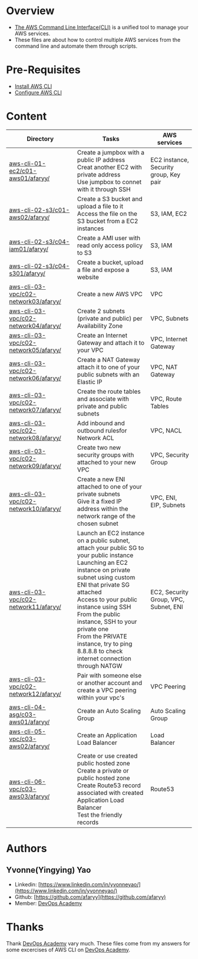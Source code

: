 # Overview

* [The AWS Command Line Interface(CLI)](https://aws.amazon.com/cli/) is a unified tool to manage your AWS services.
* These files are about how to control multiple AWS services from the command line and automate them through scripts.



# Pre-Requisites
* [Install AWS CLI](https://docs.aws.amazon.com/cli/latest/userguide/install-cliv2.html) 
* [Configure AWS CLI](https://docs.aws.amazon.com/cli/latest/userguide/cli-configure-envvars.html)

# Content

Directory | Tasks | AWS services
------------ | ------------- | -------------
[aws-cli-01-ec2/c01-aws01/afaryy/](./aws-cli-01-ec2/c01-aws01/afaryy/) | Create a jumpbox with a public IP address <br> Creat another EC2 with private address <br> Use jumpbox to connet with it through SSH  | EC2 instance, Security group, Key pair
[aws-cli-02-s3/c01-aws02/afaryy/](./aws-cli-02-s3/c01-aws02/afaryy/) | Create a S3 bucket and upload a file to it <br> Access the file on the S3 bucket from a EC2 instances <br> | S3, IAM, EC2
[aws-cli-02-s3/c04-iam01/afaryy/](./aws-cli-02-s3/c04-iam01/afaryy/) | Create a AMI user with read only access policy to S3 | S3, IAM
[aws-cli-02-s3/c04-s301/afaryy/](./aws-cli-02-s3/c04-s301/afaryy) | Create a bucket, upload a file and expose a website | S3, IAM
[aws-cli-03-vpc/c02-network03/afaryy/](./aws-cli-03-vpc/c02-network03/afaryy/) | Create a new AWS VPC |  VPC
[aws-cli-03-vpc/c02-network04/afaryy/](./aws-cli-03-vpc/c02-network04/afaryy/) | Create 2 subnets (private and public) per Availability Zone |  VPC, Subnets
[aws-cli-03-vpc/c02-network05/afaryy/](./aws-cli-03-vpc/c02-network05/afaryy/) | Create an Internet Gateway and attach it to your VPC |  VPC, Internet Gateway
[aws-cli-03-vpc/c02-network06/afaryy/](./aws-cli-03-vpc/c02-network06/afaryy/) | Create a NAT Gateway attach it to one of your public subnets with an Elastic IP |  VPC, NAT Gateway
[aws-cli-03-vpc/c02-network07/afaryy/](./aws-cli-03-vpc/c02-network07/afaryy/)| Create the route tables and associate with private and public subnets |  VPC, Route Tables
[aws-cli-03-vpc/c02-network08/afaryy/](./) | Add inbound and outbound rulesfor Network ACL |  VPC, NACL
[aws-cli-03-vpc/c02-network09/afaryy/](./aws-cli-03-vpc/c02-network09/afaryy/) | Create two new security groups with attached to your new VPC |  VPC, Security Group
[aws-cli-03-vpc/c02-network10/afaryy/](./aws-cli-03-vpc/c02-network10/afaryy/) | Create a new ENI attached to one of your private subnets <br>Give it a fixed IP address within the network range of the chosen subnet |  VPC, ENI, EIP, Subnets
[aws-cli-03-vpc/c02-network11/afaryy/](./aws-cli-03-vpc/c02-network11/afaryy/) | Launch an EC2 instance on a public subnet, attach your public SG to your public instance <br> Launching an EC2 instance on private subnet using custom ENI that private SG attached  <br> Access to your public instance using SSH <br> From the public instance, SSH to your private one <br> From the PRIVATE instance, try to ping 8.8.8.8 to check internet connection through NATGW |  EC2, Security Group, VPC, Subnet, ENI
[aws-cli-03-vpc/c02-network12/afaryy/](./aws-cli-03-vpc/c02-network12/afaryy/) | Pair with someone else or another account and create a VPC peering within your vpc's |  VPC Peering
[aws-cli-04-asg/c03-aws01/afaryy/](./aws-cli-04-asg/c03-aws01/afaryy/) | Create an Auto Scaling Group | Auto Scaling Group
[aws-cli-05-vpc/c03-aws02/afaryy/](./aws-cli-05-vpc/c03-aws02/afaryy/) | Create an Application Load Balancer  | Load Balancer
[aws-cli-06-vpc/c03-aws03/afaryy/](./aws-cli-06-vpc/c03-aws03/afaryy/) | Create or use created public hosted zone <br> Create a private or public hosted zone <br>  Create Route53 record associated with created Application Load Balancer <br> Test the friendly records | Route53


# Authors

## Yvonne(Yingying) Yao

- Linkedin: [https://www.linkedin.com/in/yvonneyao/](https://www.linkedin.com/in/yvonneyao/)
- Github: [https://github.com/afaryy](https://github.com/afaryy)
- Member: [DevOps Academy](https://github.com/devopsacademyau)

# Thanks
Thank [DevOps Academy](https://github.com/devopsacademyau) vary much.
These files come from my answers for some excercises of AWS CLI on [DevOps Academy](https://github.com/devopsacademyau/academy/tree/master/classes).